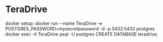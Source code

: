 # TeraDrive

docker setup:
docker run --name TeraDrive -e POSTGRES_PASSWORD=mysecretpassword -d -p 5432:5432 postgres
docker exec -it TeraDrive psql -U postgres
CREATE DATABASE teradrive;




